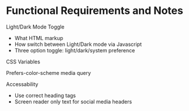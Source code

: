 # Functional Requirements and Notes

Light/Dark Mode Toggle
- What HTML markup
- How switch between Light/Dark mode via Javascript
- Three option toggle: light/dark/system preference

CSS Variables

Prefers-color-scheme media query

Accessability 
- Use correct heading tags
- Screen reader only text for social media headers
